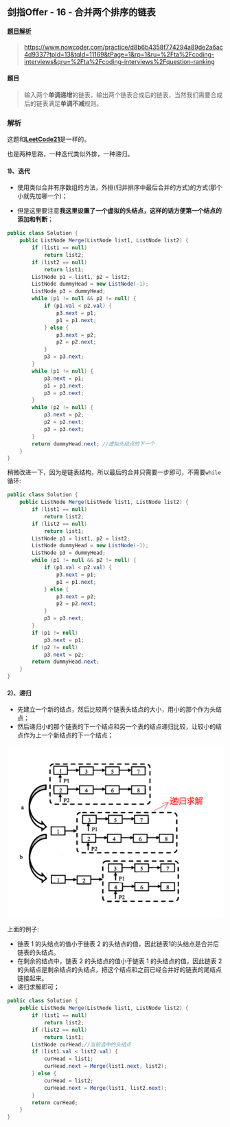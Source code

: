 ## 剑指Offer - 16 - 合并两个排序的链表

#### [题目解析](https://www.nowcoder.com/practice/d8b6b4358f774294a89de2a6ac4d9337?tpId=13&tqId=11169&tPage=1&rp=1&ru=%2Fta%2Fcoding-interviews&qru=%2Fta%2Fcoding-interviews%2Fquestion-ranking)

> https://www.nowcoder.com/practice/d8b6b4358f774294a89de2a6ac4d9337?tpId=13&tqId=11169&tPage=1&rp=1&ru=%2Fta%2Fcoding-interviews&qru=%2Fta%2Fcoding-interviews%2Fquestion-ranking

#### 题目

> 输入两个**单调递增**的链表，输出两个链表合成后的链表，当然我们需要合成后的链表满足**单调不减**规则。

### 解析

这题和[**LeetCode21**](https://github.com/ZXZxin/ZXNotes/blob/master/%E5%88%B7%E9%A2%98/LeetCode/Data%20Structure/List/LeetCode%20-%2021.%20Merge%20Two%20Sorted%20Lists(%E5%90%88%E5%B9%B6%E4%B8%A4%E4%B8%AA%E6%9C%89%E5%BA%8F%E9%93%BE%E8%A1%A8)(%E9%9D%9E%E9%80%92%E5%BD%92%E5%92%8C%E9%80%92%E5%BD%92).md)是一样的。

也是两种思路，一种迭代类似外排，一种递归。

#### 1)、迭代

* 使用类似合并有序数组的方法，外排(归并排序中最后合并的方式)的方式(那个小就先加哪一个)；

* 但是这里要注意**我这里设置了一个虚拟的头结点，这样的话方便第一个结点的添加和判断**；


```java
public class Solution {
    public ListNode Merge(ListNode list1, ListNode list2) {
        if (list1 == null)
            return list2;
        if (list2 == null)
            return list1;
        ListNode p1 = list1, p2 = list2;
        ListNode dummyHead = new ListNode(-1);
        ListNode p3 = dummyHead;
        while (p1 != null && p2 != null) {
            if (p1.val < p2.val) {
                p3.next = p1;
                p1 = p1.next;
            } else {
                p3.next = p2;
                p2 = p2.next;
            }
            p3 = p3.next;
        }
        while (p1 != null) {
            p3.next = p1;
            p1 = p1.next;
            p3 = p3.next;
        }
        while (p2 != null) {
            p3.next = p2;
            p2 = p2.next;
            p3 = p3.next;
        }
        return dummyHead.next; //虚拟头结点的下一个
    }
}
```

稍微改进一下，因为是链表结构，所以最后的合并只需要一步即可，不需要`while`循环: 

```java
public class Solution {
    public ListNode Merge(ListNode list1, ListNode list2) {
        if (list1 == null)
            return list2;
        if (list2 == null)
            return list1;
        ListNode p1 = list1, p2 = list2;
        ListNode dummyHead = new ListNode(-1);
        ListNode p3 = dummyHead;
        while (p1 != null && p2 != null) {
            if (p1.val < p2.val) {
                p3.next = p1;
                p1 = p1.next;
            } else {
                p3.next = p2;
                p2 = p2.next;
            }
            p3 = p3.next;
        }
        if (p1 != null)
            p3.next = p1;
        if (p2 != null)
            p3.next = p2;
        return dummyHead.next;
    }
}
```

#### 2)、递归

* 先建立一个新的结点，然后比较两个链表头结点的大小，用小的那个作为头结点；
* 然后递归小的那个链表的下一个结点和另一个表的结点递归比较，让较小的结点作为上一个新结点的下一个结点；

![](images/16_s.png)

上面的例子:

* 链表 1 的头结点的值小于链表 2 的头结点的值，因此链表1的头结点是合并后链表的头结点。
* 在剩余的结点中，链表 2 的头结点的值小于链表 1 的头结点的值，因此链表 2 的头结点是剩余结点的头结点，把这个结点和之前已经合并好的链表的尾结点链接起来。
* 递归求解即可；

```java
public class Solution {
    public ListNode Merge(ListNode list1, ListNode list2) {
        if (list1 == null)
            return list2;
        if (list2 == null)
            return list1;
        ListNode curHead;//当前选中的头结点
        if (list1.val < list2.val) {
            curHead = list1;
            curHead.next = Merge(list1.next, list2);
        } else {
            curHead = list2;
            curHead.next = Merge(list1, list2.next);
        }
        return curHead;
    }
}
```


